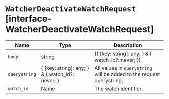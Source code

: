 # `WatcherDeactivateWatchRequest` [interface-WatcherDeactivateWatchRequest]

| Name | Type | Description |
| - | - | - |
| `body` | string | ({ [key: string]: any; } & { watch_id?: never; }) | All values in `body` will be added to the request body. |
| `querystring` | { [key: string]: any; } & { watch_id?: never; } | All values in `querystring` will be added to the request querystring. |
| `watch_id` | [Name](./Name.md) | The watch identifier. |
